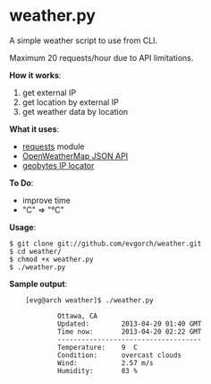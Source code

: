 weather.py
==========

A simple weather script to use from CLI.

Maximum 20 requests/hour due to API limitations.

**How it works**:

1. get external IP
2. get location by external IP
3. get weather data by location

**What it uses**:
* [requests](http://docs.python-requests.org/) module
* [OpenWeatherMap JSON API](http://openweathermap.org/wiki/API/JSON_API)
* [geobytes IP locator](http://www.geobytes.com/IpLocator.htm?GetLocation)

**To Do**:
- improve time 
- "C" => "°C"

**Usage**:

	$ git clone git://github.com/evgorch/weather.git
	$ cd weather/
	$ chmod +x weather.py 
 	$ ./weather.py

**Sample output**:
	
        [evg@arch weather]$ ./weather.py 

                Ottawa, CA
                Updated:        2013-04-20 01:40 GMT
                Time now:       2013-04-20 02:22 GMT
                ------------------------------------
                Temperature:    9  C
                Condition:      overcast clouds
                Wind:           2.57 m/s
                Humidity:       83 %
